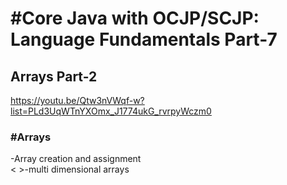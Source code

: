 <h1>#Core Java with OCJP/SCJP: Language Fundamentals Part-7</h1>

<h2>Arrays Part-2</h2>

<a>https://youtu.be/Qtw3nVWqf-w?list=PLd3UqWTnYXOmx_J1774ukG_rvrpyWczm0</a>
<h3>#Arrays</h3>
<p>
-Array creation and assignment  <br>
  <&nbsp>-multi dimensional arrays <br>
</p>
